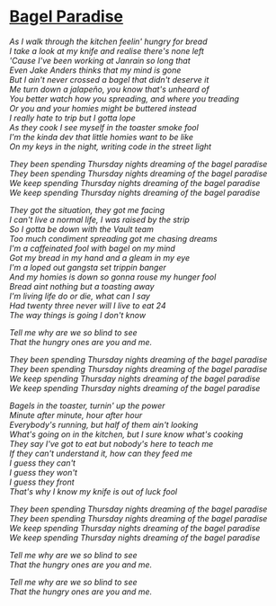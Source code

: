 [Bagel Paradise](https://www.youtube.com/watch?v=cpGbzYlnz7c)
==============

*As I walk through the kitchen feelin' hungry for bread*  
*I take a look at my knife and realise there's none left*  
*'Cause I've been working at Janrain so long that*  
*Even Jake Anders thinks that my mind is gone*  
*But I ain't never crossed a bagel that didn't deserve it*  
*Me turn down a jalapeño, you know that's unheard of*  
*You better watch how you spreading, and where you treading*  
*Or you and your homies might be buttered instead*  
*I really hate to trip but I gotta lope*  
*As they cook I see myself in the toaster smoke fool*  
*I'm the kinda dev that little homies want to be like*  
*On my keys in the night, writing code in the street light*  

*They been spending Thursday nights dreaming of the bagel paradise*  
*They been spending Thursday nights dreaming of the bagel paradise*  
*We keep spending Thursday nights dreaming of the bagel paradise*  
*We keep spending Thursday nights dreaming of the bagel paradise*  

*They got the situation, they got me facing*  
*I can't live a normal life, I was raised by the strip*  
*So I gotta be down with the Vault team*  
*Too much condiment spreading got me chasing dreams*  
*I'm a caffeinated fool with bagel on my mind*  
*Got my bread in my hand and a gleam in my eye*  
*I'm a loped out gangsta set trippin banger*  
*And my homies is down so gonna rouse my hunger fool*  
*Bread aint nothing but a toasting away*  
*I'm living life do or die, what can I say*  
*Had twenty three never will I live to eat 24*  
*The way things is going I don't know*  

*Tell me why are we so blind to see*  
*That the hungry ones are you and me.*  

*They been spending Thursday nights dreaming of the bagel paradise*  
*They been spending Thursday nights dreaming of the bagel paradise*  
*We keep spending Thursday nights dreaming of the bagel paradise*  
*We keep spending Thursday nights dreaming of the bagel paradise*  

*Bagels in the toaster, turnin' up the power*  
*Minute after minute, hour after hour*  
*Everybody's running, but half of them ain't looking*  
*What's going on in the kitchen, but I sure know what's cooking*  
*They say I've got to eat but nobody's here to teach me*  
*If they can't understand it, how can they feed me*  
*I guess they can't*  
*I guess they won't*  
*I guess they front*  
*That's why I know my knife is out of luck fool*  

*They been spending Thursday nights dreaming of the bagel paradise*  
*They been spending Thursday nights dreaming of the bagel paradise*  
*We keep spending Thursday nights dreaming of the bagel paradise*  
*We keep spending Thursday nights dreaming of the bagel paradise*  

*Tell me why are we so blind to see*  
*That the hungry ones are you and me.*  

*Tell me why are we so blind to see*  
*That the hungry ones are you and me.*  

